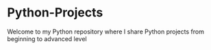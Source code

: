 # Python-Projects
Welcome to my Python repository where I share Python projects from beginning to advanced level
